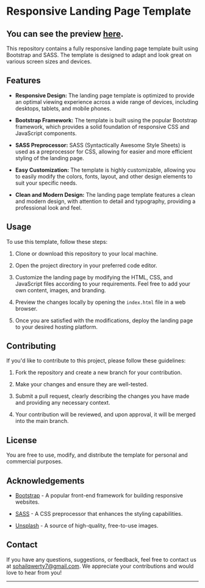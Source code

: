 # Responsive Landing Page Template
## You can see the preview [here](https://sohaildotcss.github.io/).
This repository contains a fully responsive landing page template built using Bootstrap and SASS. The template is designed to adapt and look great on various screen sizes and devices.

## Features

- **Responsive Design:** The landing page template is optimized to provide an optimal viewing experience across a wide range of devices, including desktops, tablets, and mobile phones.

- **Bootstrap Framework:** The template is built using the popular Bootstrap framework, which provides a solid foundation of responsive CSS and JavaScript components.

- **SASS Preprocessor:** SASS (Syntactically Awesome Style Sheets) is used as a preprocessor for CSS, allowing for easier and more efficient styling of the landing page.

- **Easy Customization:** The template is highly customizable, allowing you to easily modify the colors, fonts, layout, and other design elements to suit your specific needs.

- **Clean and Modern Design:** The landing page template features a clean and modern design, with attention to detail and typography, providing a professional look and feel.

## Usage

To use this template, follow these steps:

1. Clone or download this repository to your local machine.

2. Open the project directory in your preferred code editor.

3. Customize the landing page by modifying the HTML, CSS, and JavaScript files according to your requirements. Feel free to add your own content, images, and branding.

4. Preview the changes locally by opening the `index.html` file in a web browser.

5. Once you are satisfied with the modifications, deploy the landing page to your desired hosting platform.

## Contributing

If you'd like to contribute to this project, please follow these guidelines:

1. Fork the repository and create a new branch for your contribution.

2. Make your changes and ensure they are well-tested.

3. Submit a pull request, clearly describing the changes you have made and providing any necessary context.

4. Your contribution will be reviewed, and upon approval, it will be merged into the main branch.

## License

You are free to use, modify, and distribute the template for personal and commercial purposes.

## Acknowledgements

- [Bootstrap](https://getbootstrap.com) - A popular front-end framework for building responsive websites.

- [SASS](https://sass-lang.com) - A CSS preprocessor that enhances the styling capabilities.

- [Unsplash](https://unsplash.com) - A source of high-quality, free-to-use images.

## Contact

If you have any questions, suggestions, or feedback, feel free to contact us at [sohailqwerty7@gmail.com](mailto:sohailqwerty7@gmail.com). We appreciate your contributions and would love to hear from you!

---


